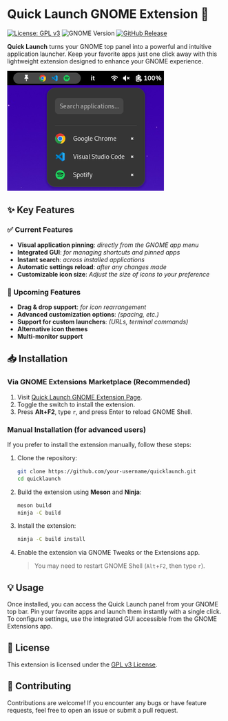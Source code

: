 # Quick Launch GNOME Extension 🚀

[![License: GPL v3](https://img.shields.io/badge/License-GPLv3-blue.svg)](https://www.gnu.org/licenses/gpl-3.0)
![GNOME Version](https://img.shields.io/badge/GNOME-45%2B-success.svg)
[![GitHub Release](https://img.shields.io/github/v/release/your-username/quicklaunch?include_prereleases&style=flat-square)](https://github.com/your-username/quicklaunch/releases)

**Quick Launch** turns your GNOME top panel into a powerful and intuitive application launcher. Keep your favorite apps just one click away with this lightweight extension designed to enhance your GNOME experience.

![Quick Launch in Action](images/image.png)


## ✨ Key Features

### ✅ Current Features
- **Visual application pinning**: *directly from the GNOME app menu*
- **Integrated GUI**: *for managing shortcuts and pinned apps*
- **Instant search**: *across installed applications*
- **Automatic settings reload**: *after any changes made*
- **Customizable icon size**: *Adjust the size of icons to your preference*

### 🚧 Upcoming Features
- **Drag & drop support**: *for icon rearrangement*
- **Advanced customization options**: *(spacing, etc.)*
- **Support for custom launchers**: *(URLs, terminal commands)*
- **Alternative icon themes**
- **Multi-monitor support**

## 📥 Installation

### Via GNOME Extensions Marketplace (Recommended)
1. Visit [Quick Launch GNOME Extension Page](https://extensions.gnome.org/extension/8005/quick-launch/).
2. Toggle the switch to install the extension.
3. Press **Alt+F2**, type `r`, and press Enter to reload GNOME Shell.

### Manual Installation (for advanced users)
If you prefer to install the extension manually, follow these steps:

1. Clone the repository:
   ```bash
   git clone https://github.com/your-username/quicklaunch.git
   cd quicklaunch
   ```
2. Build the extension using **Meson** and **Ninja**:
    ```bash
    meson build
    ninja -C build
    ```
3. Install the extension:
     ```bash
     ninja -C build install
    ```
4. Enable the extension via GNOME Tweaks or the Extensions app.

    >You may need to restart GNOME Shell (`Alt`+`F2`, then type `r`).

## 💡 Usage

Once installed, you can access the Quick Launch panel from your GNOME top bar. Pin your favorite apps and launch them instantly with a single click. To configure settings, use the integrated GUI accessible from the GNOME Extensions app.

## 📄 License

This extension is licensed under the [GPL v3 License](https://www.gnu.org/licenses/gpl-3.0).


## 💬 Contributing

Contributions are welcome! If you encounter any bugs or have feature requests, feel free to open an issue or submit a pull request.